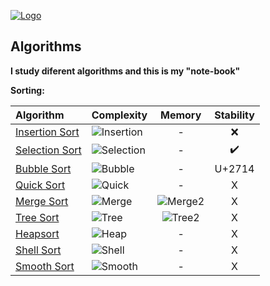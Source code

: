 [![Logo](https://raw.githubusercontent.com/ogycode/Algorithms/master/merch/logo.jpg)](https://github.com/ogycode/Algorithms)

## Algorithms
**I study diferent algorithms and this is my "note-book"**

**Sorting:**

|Algorithm  |Сomplexity   	|Memory   	|Stability     |
|:--- 	    |:--- 	        |:---: 	    |:---:         |
| [Insertion Sort](https://github.com/ogycode/Algorithms/tree/master/src/Algorithms/InsertionSort) | ![Insertion](https://raw.githubusercontent.com/ogycode/Algorithms/master/merch/math/n%5E2.png) | \- | :x: |
| [Selection Sort](https://github.com/ogycode/Algorithms/tree/master/src/Algorithms/SelectionSort) | ![Selection](https://raw.githubusercontent.com/ogycode/Algorithms/master/merch/math/n%5E2.png) | \- | :heavy_check_mark: |
| [Bubble Sort](https://github.com/ogycode/Algorithms/tree/master/src/Algorithms/BubbleSort) | ![Bubble](https://raw.githubusercontent.com/ogycode/Algorithms/master/merch/math/n%5E2.png) | \- | U+2714 |
|[Quick Sort](https://github.com/ogycode/Algorithms/tree/master/src/Algorithms/QuickSort)| ![Quick](https://raw.githubusercontent.com/ogycode/Algorithms/master/merch/math/quick.png) | \- | X |
| [Merge Sort](https://github.com/ogycode/Algorithms/tree/master/src/Algorithms/MergeSort) | ![Merge](https://raw.githubusercontent.com/ogycode/Algorithms/master/merch/math/nlogn.png) | ![Merge2](https://raw.githubusercontent.com/ogycode/Algorithms/master/merch/math/on.png) | X |
|[Tree Sort](https://github.com/ogycode/Algorithms/tree/master/src/Algorithms/TreeSort)| ![Tree](https://raw.githubusercontent.com/ogycode/Algorithms/master/merch/math/nlogn.png) | ![Tree2](https://raw.githubusercontent.com/ogycode/Algorithms/master/merch/math/on.png) | X |
|[Heapsort](https://github.com/ogycode/Algorithms/tree/master/src/Algorithms/HeapSort)| ![Heap](https://raw.githubusercontent.com/ogycode/Algorithms/master/merch/math/nlogn.png) | \- | X |
|[Shell Sort](https://github.com/ogycode/Algorithms/tree/master/src/Algorithms/ShellSort)| ![Shell](https://raw.githubusercontent.com/ogycode/Algorithms/master/merch/math/shell.png) | \- | X |
|[Smooth Sort](https://github.com/ogycode/Algorithms/tree/master/src/Algorithms/SmoothSort)| ![Smooth](http://mathurl.com/ya5y4vgc.png) | \- | X |
